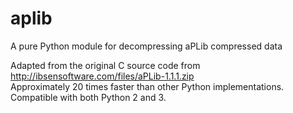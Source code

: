 # aplib
A pure Python module for decompressing aPLib compressed data

Adapted from the original C source code from http://ibsensoftware.com/files/aPLib-1.1.1.zip  
Approximately 20 times faster than other Python implementations.  
Compatible with both Python 2 and 3.  

